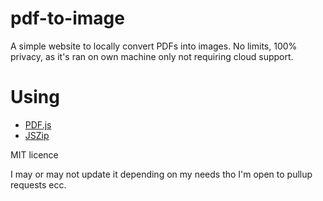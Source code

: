 # pdf-to-image
A simple website to locally convert PDFs into images.
No limits, 100% privacy, as it's ran on own machine only not requiring cloud support.


# Using
 - [PDF.js](https://mozilla.github.io/pdf.js/)
 - [JSZip](https://stuk.github.io/jszip/)


MIT licence

I may or may not update it depending on my needs tho I'm open to pullup requests ecc.
